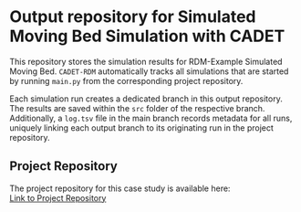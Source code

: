 # Output repository for Simulated Moving Bed Simulation with CADET
This repository stores the simulation results for RDM-Example Simulated Moving Bed. `CADET-RDM` automatically tracks all simulations that are started by running `main.py` from the corresponding project repository.

Each simulation run creates a dedicated branch in this output repository. The results are saved within the `src` folder of the respective branch. Additionally, a `log.tsv` file in the main branch records metadata for all runs, uniquely linking each output branch to its originating run in the project repository.

## Project Repository
The project repository for this case study is available here: <br>
[Link to Project Repository](https://github.com/cadet/RDM-Example-Simulated-Moving-Bed)
